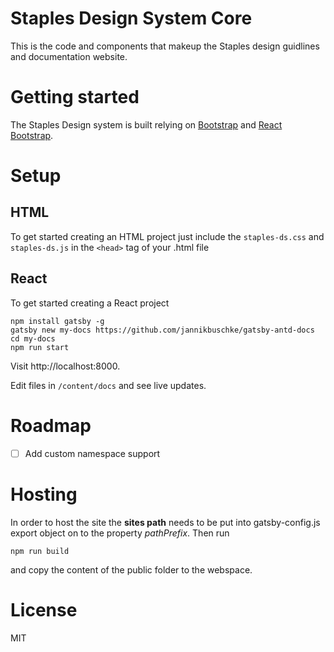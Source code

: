 
# Staples Design System Core

This is the code and components that makeup the Staples design guidlines and documentation website.

# Getting started

The Staples Design system is built relying on [Bootstrap](https://getbootstrap.com) and [React Bootstrap](https://react-bootstrap.github.io/).

# Setup
## HTML
To get started creating an HTML project just include the `staples-ds.css` and `staples-ds.js` in the `<head>` tag of your .html file

## React
To get started creating a React project 


```
npm install gatsby -g
gatsby new my-docs https://github.com/jannikbuschke/gatsby-antd-docs
cd my-docs
npm run start
```

Visit http://localhost:8000.

Edit files in `/content/docs` and see live updates.


# Roadmap

- [ ] Add custom namespace support


# Hosting

In order to host the site the **sites path** needs to be put into gatsby-config.js export object on to the property _pathPrefix_. Then run

```
npm run build
```

and copy the content of the public folder to the webspace.

# License

MIT